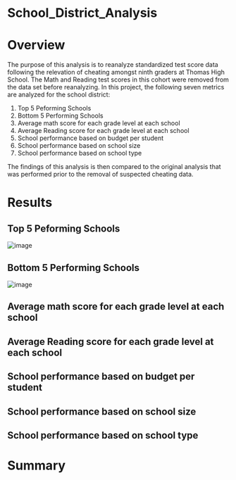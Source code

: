 # School_District_Analysis

# Overview
The purpose of this analysis is to reanalyze standardized test score data following the relevation of cheating amongst ninth graders at Thomas High School. The Math and Reading test scores in this cohort were removed from the data set before reanalyzing. In this project, the following seven metrics are analyzed for the school district: 
1. Top 5 Peforming Schools
2. Bottom 5 Performing Schools
3. Average math score for each grade level at each school
4. Average Reading score for each grade level at each school
5. School performance based on budget per student
6. School performance based on school size
7. School performance based on school type

The findings of this analysis is then compared to the original analysis that was performed prior to the removal of suspected cheating data. 

# Results

## Top 5 Peforming Schools
![image](https://user-images.githubusercontent.com/105028515/180625430-45e5a13b-21b2-4864-b34c-804165b594b4.png)


## Bottom 5 Performing Schools
![image](https://user-images.githubusercontent.com/105028515/180625446-0fcf78eb-5379-4603-863b-0e49fbca8916.png)

## Average math score for each grade level at each school

## Average Reading score for each grade level at each school

## School performance based on budget per student

## School performance based on school size

## School performance based on school type

# Summary
